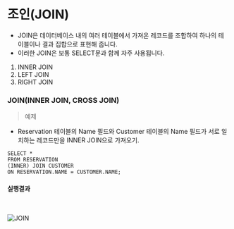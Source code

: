 # 조인(JOIN)
* JOIN은 데이터베이스 내의 여러 테이블에서 가져온 레코드를 조합하여 하나의 테이블이나 결과 집합으로 표현해 줍니다.</br>
* 이러한 JOIN은 보통 SELECT문과 함께 자주 사용됩니다.

1. INNER JOIN
2. LEFT JOIN
3. RIGHT JOIN

### JOIN(INNER JOIN, CROSS JOIN)

> 예제
* Reservation 테이블의 Name 필드와 Customer 테이블의 Name 필드가 서로 일치하는 레코드만을 INNER JOIN으로 가져오기.</br>

```mysql
SELECT *
FROM RESERVATION
(INNER) JOIN CUSTOMER
ON RESERVATION.NAME = CUSTOMER.NAME;
```

#### 실행결과
</br>

![JOIN](https://user-images.githubusercontent.com/43642411/109752440-beb27c80-7c23-11eb-8c80-0aa923fa1b3c.PNG)
